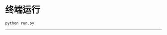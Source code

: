 # 终端运行

```shell
python run.py
```
*************************************************************************************************************************************
